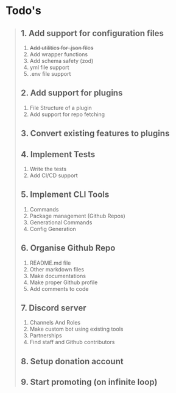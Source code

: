 # Todo's

> ## 1. Add support for configuration files
>
> 1) ~~Add utilities for .json files~~
> 2) Add wrapper functions
> 3) Add schema safety (zod)
> 4) yml file support
> 5) .env file support
>
> ## 2. Add support for plugins
>
> 1) File Structure of a plugin
> 2) Add support for repo fetching
>
> ## 3. Convert existing features to plugins
>
> ## 4. Implement Tests
>
> 1) Write the tests
> 2) Add CI/CD support
>
> ## 5. Implement CLI Tools
>
> 1) Commands
> 2) Package management (Github Repos)
> 3) Generational Commands
> 4) Config Generation
>
> ## 6. Organise Github Repo
>
> 1) README.md file
> 2) Other markdown files
> 3) Make documentations
> 4) Make proper Github profile
> 5) Add comments to code
>
> ## 7. Discord server
>
> 1) Channels And Roles
> 2) Make custom bot using existing tools
> 3) Partnerships
> 4) Find staff and Github contributors
>
> ## 8. Setup donation account
>
> ## 9. Start promoting (on infinite loop)
